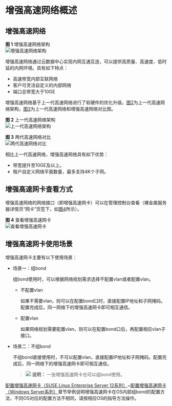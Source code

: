 # 增强高速网络概述<a name="bms_umn_0039"></a>

## 增强高速网络<a name="section1439310151383"></a>

**图 1**  增强高速网络架构<a name="fig1076491354916"></a>  
![](figures/增强高速网络架构.png "增强高速网络架构")

增强高速网络通过云数据中心实现内网互通互连，可以提供高质量、高速度、低时延的内网环境。具有如下特点：

-   高速带宽内部互联网络
-   客户可灵活自定义的内部网络
-   端口总带宽大于10GE

增强高速网络基于上一代高速网络进行了软硬件的优化升级。[图2](#fig13641102313482)为上一代高速网络架构，[图3](#fig127306919469)为上一代高速网络和增强高速网络对比图。

**图 2**  上一代高速网络架构<a name="fig13641102313482"></a>  
![](figures/上一代高速网络架构.png "上一代高速网络架构")

**图 3**  两代高速网络对比<a name="fig127306919469"></a>  
![](figures/两代高速网络对比.png "两代高速网络对比")

相比上一代高速网络，增强高速网络具有如下优势：

-   带宽提升至10GE及以上。
-   租户自定义网络平面数量，最多支持4K个子网。

## 增强高速网卡查看方式<a name="section362012041417"></a>

增强高速网络的网络接口（即增强高速网卡）可以在管理控制台查看（裸金属服务器详情页“网卡”页签下，如[图4](#fig1644284117188)所示）。

**图 4**  查看增强高速网卡<a name="fig1644284117188"></a>  
![](figures/查看增强高速网卡.png "查看增强高速网卡")

## 增强高速网卡使用场景<a name="section19137739985"></a>

增强高速网卡主要有以下使用场景：

-   场景一：组bond

    组bond使用时，可以根据网络规划需求选择不配置vlan或者配置vlan。

    -   不配置vlan

        如果不需要vlan，则可以在配置bond口时，直接配置IP地址和子网掩码。配置完成后，同一网络下的增强高速网卡即可相互通信。

    -   配置vlan

        如果网络规划需要配置vlan，则可以在配置bond口后，再配置相应vlan子接口。


-   场景二：不组bond

    不组bond直接使用时，不可以配置vlan，直接配置IP地址和子网掩码。配置完成后，同一网络下的增强高速网卡即可相互通信。

    >![](public_sys-resources/icon-note.gif) **说明：** 
    >一张增强高速网卡也可以组bond使用。


[配置增强高速网卡（SUSE Linux Enterprise Server 12系列）](配置增强高速网卡（SUSE-Linux-Enterprise-Server-12系列）.md)\~[配置增强高速网卡（Windows Server系列）](配置增强高速网卡（Windows-Server系列）.md)章节举例说明增强高速网卡在OS内部组bond的配置方法，不同OS对应的配置方法不相同，请按相应OS的指导方法操作。

